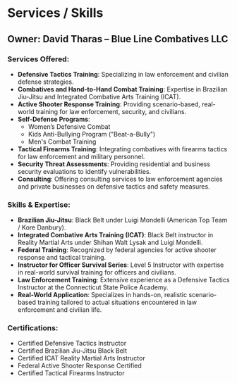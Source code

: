 # Services / Skills

## Owner: David Tharas – Blue Line Combatives LLC

### Services Offered:
- **Defensive Tactics Training**: Specializing in law enforcement and civilian defense strategies.
- **Combatives and Hand-to-Hand Combat Training**: Expertise in Brazilian Jiu-Jitsu and Integrated Combative Arts Training (ICAT).
- **Active Shooter Response Training**: Providing scenario-based, real-world training for law enforcement, security, and civilians.
- **Self-Defense Programs**:
  - Women’s Defensive Combat
  - Kids Anti-Bullying Program ("Beat-a-Bully")
  - Men's Combat Training
- **Tactical Firearms Training**: Integrating combatives with firearms tactics for law enforcement and military personnel.
- **Security Threat Assessments**: Providing residential and business security evaluations to identify vulnerabilities.
- **Consulting**: Offering consulting services to law enforcement agencies and private businesses on defensive tactics and safety measures.

### Skills & Expertise:
- **Brazilian Jiu-Jitsu**: Black Belt under Luigi Mondelli (American Top Team / Kore Danbury).
- **Integrated Combative Arts Training (ICAT)**: Black Belt instructor in Reality Martial Arts under Shihan Walt Lysak and Luigi Mondelli.
- **Federal Training**: Recognized by federal agencies for active shooter response and tactical training.
- **Instructor for Officer Survival Series**: Level 5 Instructor with expertise in real-world survival training for officers and civilians.
- **Law Enforcement Training**: Extensive experience as a Defensive Tactics Instructor at the Connecticut State Police Academy.
- **Real-World Application**: Specializes in hands-on, realistic scenario-based training tailored to actual situations encountered in law enforcement and civilian life.

### Certifications:
- Certified Defensive Tactics Instructor
- Certified Brazilian Jiu-Jitsu Black Belt
- Certified ICAT Reality Martial Arts Instructor
- Federal Active Shooter Response Certified
- Certified Tactical Firearms Instructor
